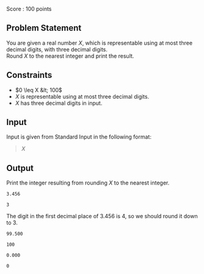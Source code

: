 Score : $100$ points

## Problem Statement

You are given a real number $X$, which is representable using at most three decimal digits, with three decimal digits.<br>
Round $X$ to the nearest integer and print the result.

## Constraints

- $0 \leq X &lt; 100$
- $X$ is representable using at most three decimal digits.
- $X$ has three decimal digits in input.

## Input

Input is given from Standard Input in the following format:

> $X$

## Output

Print the integer resulting from rounding $X$ to the nearest integer.

```input1
3.456
```

```output1
3
```

The digit in the first decimal place of $3.456$ is $4$, so we should round it down to $3$.

```input2
99.500
```

```output2
100
```

```input3
0.000
```

```output3
0
```